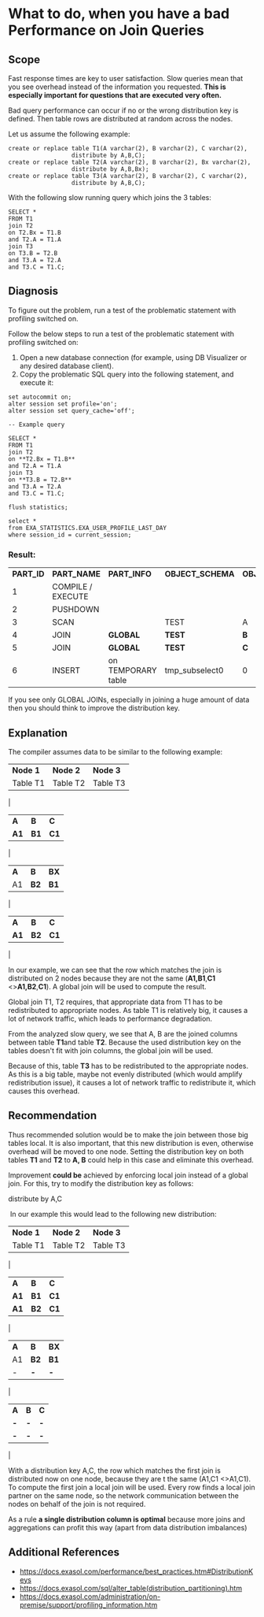 # What to do, when you have a bad Performance on Join Queries 
## Scope

Fast response times are key to user satisfaction. Slow queries mean that you see overhead instead of the information you requested. **This is especially important for questions that are executed very often.**

Bad query performance can occur if no or the wrong distribution key is defined. Then table rows are distributed at random across the nodes. 

Let us assume the following example:


```
create or replace table T1(A varchar(2), B varchar(2), C varchar(2),   
                  distribute by A,B,C);  
create or replace table T2(A varchar(2), B varchar(2), Bx varchar(2),   
                  distribute by A,B,Bx);  
create or replace table T3(A varchar(2), B varchar(2), C varchar(2),   
                  distribute by A,B,C);
```
With the following slow running query which joins the 3 tables: 


```
SELECT *  
FROM T1  
join T2  
on T2.Bx = T1.B  
and T2.A = T1.A  
join T3  
on T3.B = T2.B  
and T3.A = T2.A  
and T3.C = T1.C;
```
## Diagnosis

To figure out the problem, run a test of the problematic statement with profiling switched on.

Follow the below steps to run a test of the problematic statement with profiling switched on:

1. Open a new database connection (for example, using DB Visualizer or any desired database client).
2. Copy the problematic SQL query into the following statement, and execute it:


```
set autocommit on;  
alter session set profile='on';  
alter session set query_cache='off';  
  
-- Example query  
  
SELECT *  
FROM T1  
join T2  
on **T2.Bx = T1.B**  
and T2.A = T1.A  
join T3  
on **T3.B = T2.B**  
and T3.A = T2.A  
and T3.C = T1.C;  
  
flush statistics;  
  
select *  
from EXA_STATISTICS.EXA_USER_PROFILE_LAST_DAY  
where session_id = current_session;
```
### Result:



|  |  |  |  |  |  |  |
| --- | --- | --- | --- | --- | --- | --- |
| **PART_ID** | **PART_NAME** | **PART_INFO** | **OBJECT_SCHEMA** | **OBJECT_NAME** | **OBJECT_ROWS** | **OUT_ROWS** |
| 1 | COMPILE / EXECUTE |   |   |   |   |   |
| 2 | PUSHDOWN |   |   |   |   |   |
| 3 | SCAN |   | TEST | A | 4356367676 | 9664506 |
| 4 | JOIN | **GLOBAL** | **TEST** | **B** | 513087803 | 1325798 |
| 5 | JOIN | **GLOBAL** | **TEST** | **C** | 6772480 | 0 |
| 6 | INSERT | on TEMPORARY table | tmp_subselect0 | 0 | 

If you see only GLOBAL JOINs, especially in joining a huge amount of data then you should think to improve the distribution key.

## Explanation

The compiler assumes data to be similar to the following example:



|  |  |  |
| --- | --- | --- |
| **Node 1** | **Node 2** | **Node 3** |
| Table T1 | Table T2 | Table T3 |
| 

|  |  |  |
| --- | --- | --- |
| **A** | **B** | **C** |
| **A1** | **B1** | **C1** |

 | 

|  |  |  |
| --- | --- | --- |
| **A** | **B** | **BX** |
| A1 | **B2** | **B1** |

 | 

|  |  |  |
| --- | --- | --- |
| **A** | **B** | **C** |
| **A1** | **B2** | **C1** |

 |

In our example, we can see that the row which matches the join is distributed on 2 nodes because they are not the same (**A1,B1**,**C1** <>**A1,B2**,**C1**). A global join will be used to compute the result.

Global join T1, T2 requires, that appropriate data from T1 has to be redistributed to appropriate nodes. As table T1 is relatively big, it causes a lot of network traffic, which leads to performance degradation. 

From the analyzed slow query, we see that A, B are the joined columns between table **T1**and table **T2**. Because the used distribution key on the tables doesn't fit with join columns, the global join will be used.

Because of this, table **T3** has to be redistributed to the appropriate nodes. As this is a big table, maybe not evenly distributed (which would amplify redistribution issue), it causes a lot of network traffic to redistribute it, which causes this overhead.

## Recommendation

Thus recommended solution would be to make the join between those big tables local. It is also important, that this new distribution is even, otherwise overhead will be moved to one node. Setting the distribution key on both tables **T1** and **T2** to **A, B** could help in this case and eliminate this overhead.

Improvement **could be** achieved by enforcing local join instead of a global join. For this, try to modify the distribution key as follows:

distribute by A,C

 In our example this would lead to the following new distribution:



|  |  |  |
| --- | --- | --- |
| **Node 1** | **Node 2** | **Node 3** |
| Table T1 | Table T2 | Table T3 |
| 

|  |  |  |
| --- | --- | --- |
| **A** | **B** | **C** |
| **A1** | **B1** | **C1** |
| **A1** | **B2** | **C1** |

 | 

|  |  |  |
| --- | --- | --- |
| **A** | **B** | **BX** |
| A1 | **B2** | **B1** |
| - | **-** | **-** |

 | 

|  |  |  |
| --- | --- | --- |
| **A** | **B** | **C** |
| **-** | **-** | **-** |
| **-** | **-** | **-** |

 |

With a distribution key A,C, the row which matches the first join is distributed now on one node, because they are t the same (A1,C1 <>A1,C1). To compute the first join a local join will be used. Every row finds a local join partner on the same node, so the network communication between the nodes on behalf of the join is not required.

As a rule **a single distribution column is optimal** because more joins and aggregations can profit this way (apart from data distribution imbalances)

## Additional References

* <https://docs.exasol.com/performance/best_practices.htm#DistributionKeys>
* <https://docs.exasol.com/sql/alter_table(distribution_partitioning).htm>
* <https://docs.exasol.com/administration/on-premise/support/profiling_information.htm>
